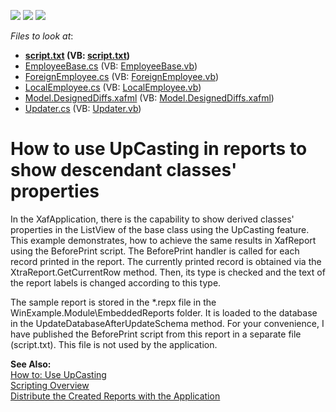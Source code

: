 <!-- default badges list -->
![](https://img.shields.io/endpoint?url=https://codecentral.devexpress.com/api/v1/VersionRange/128594941/11.2.5%2B)
[![](https://img.shields.io/badge/Open_in_DevExpress_Support_Center-FF7200?style=flat-square&logo=DevExpress&logoColor=white)](https://supportcenter.devexpress.com/ticket/details/E1090)
[![](https://img.shields.io/badge/📖_How_to_use_DevExpress_Examples-e9f6fc?style=flat-square)](https://docs.devexpress.com/GeneralInformation/403183)
<!-- default badges end -->
<!-- default file list -->
*Files to look at*:

* **[script.txt](./CS/script.txt) (VB: [script.txt](./VB/script.txt))**
* [EmployeeBase.cs](./CS/WinExample.Module/EmployeeBase.cs) (VB: [EmployeeBase.vb](./VB/WinExample.Module/EmployeeBase.vb))
* [ForeignEmployee.cs](./CS/WinExample.Module/ForeignEmployee.cs) (VB: [ForeignEmployee.vb](./VB/WinExample.Module/ForeignEmployee.vb))
* [LocalEmployee.cs](./CS/WinExample.Module/LocalEmployee.cs) (VB: [LocalEmployee.vb](./VB/WinExample.Module/LocalEmployee.vb))
* [Model.DesignedDiffs.xafml](./CS/WinExample.Module/Model.DesignedDiffs.xafml) (VB: [Model.DesignedDiffs.xafml](./VB/WinExample.Module/Model.DesignedDiffs.xafml))
* [Updater.cs](./CS/WinExample.Module/Updater.cs) (VB: [Updater.vb](./VB/WinExample.Module/Updater.vb))
<!-- default file list end -->
# How to use UpCasting in reports to show descendant classes' properties


<p>In the XafApplication, there is the capability to show derived classes' properties in the ListView of the base class using the UpCasting feature. This example demonstrates, how to achieve the same results in XafReport using the BeforePrint script. The BeforePrint handler is called for each record printed in the report. The currently printed record is obtained via the XtraReport.GetCurrentRow method. Then, its type is checked and the text of the report labels is changed according to this type.</p><p>The sample report is stored in the *.repx file in the WinExample.Module\EmbeddedReports folder. It is loaded to the database in the UpdateDatabaseAfterUpdateSchema method. For your convenience, I have published the BeforePrint script from this report in a separate file (script.txt). This file is not used by the application.</p><p><strong>See Also:</strong><br />
<a href="http://documentation.devexpress.com/#Xaf/CustomDocument2797"><u>How to: Use UpCasting</u></a><br />
<a href="http://documentation.devexpress.com/#XtraReports/CustomDocument2615"><u>Scripting Overview</u></a><br />
<a href="http://documentation.devexpress.com/#Xaf/CustomDocument2786"><u>Distribute the Created Reports with the Application</u></a></p>

<br/>


